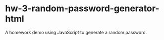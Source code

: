 # hw-3-random-password-generator-html
A homework demo using JavaScript to generate a random password.
